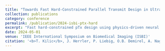 ```yaml
---
title: "Towards Fast Hard-Constrained Parallel Transmit Design in Ultrahigh Field MRI With Physics-Driven Neural Networks"
collection: publications
category: conference
permalink: /publication/2024-isbi-ptx-hard
excerpt: "Fast hard-constrained pTx design using physics-driven neural networks."
date: 2024-05-01
venue: 'IEEE International Symposium on Biomedical Imaging (ISBI)'
citation: '<b>T. Kilic</b>, J. Herrler, P. Liebig, O.B. Demirel, A. Nagel, K. Ugurbil, M. Akcakaya. "Towards Fast Hard-Constrained Parallel Transmit Design in Ultrahigh Field MRI With Physics-Driven Neural Networks." <i>Proc. ISBI</i>, May 2024.'
---
```

